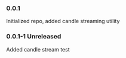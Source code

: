 ### 0.0.1

Initialized repo, added candle streaming utility

### 0.0.1-1 Unreleased

Added candle stream test
